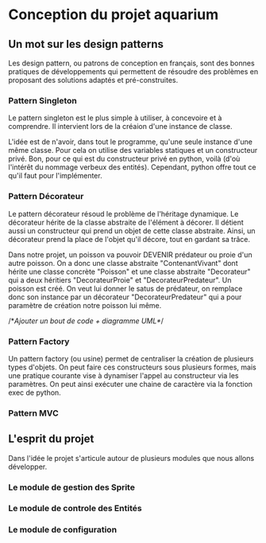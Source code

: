 # Conception du projet aquarium

## Un mot sur les design patterns

Les design pattern, ou patrons de conception en français, sont des bonnes pratiques de développements qui permettent de résoudre des problèmes en proposant des solutions adaptés et pré-construites. 

### Pattern Singleton

Le pattern singleton est le plus simple à utiliser, à concevoire et à comprendre. Il intervient lors de la créaion d'une instance de classe. 

L'idée est de n'avoir, dans tout le programme, qu'une seule instance d'une même classe. Pour cela on utilise des variables statiques et un constructeur privé. Bon, pour ce qui est du constructeur privé en python, voilà (d'où l'intérêt du nommage verbeux des entités). Cependant, python offre tout ce qu'il faut pour l'implémenter. 

### Pattern Décorateur 

Le pattern décorateur résoud le problème de l'héritage dynamique. Le décorateur hérite de la classe abstraite de l'élément à décorer. Il détient aussi un constructeur qui prend un objet de cette classe abstraite. Ainsi, un décorateur prend la place de l'objet qu'il décore, tout en gardant sa trâce. 

Dans notre projet, un poisson va pouvoir DEVENIR prédateur ou proie d'un autre poisson. On a donc une classe abstraite "ContenantVivant" dont hérite une classe concrète "Poisson" et une classe abstraite "Decorateur" qui a deux héritiers "DecorateurProie" et "DecorateurPredateur". Un poisson est créé. On veut lui donner le satus de prédateur, on remplace donc son instance par un décorateur "DecorateurPredateur" qui a pour paramètre de création notre poisson lui même. 

/\**Ajouter un bout de code + diagramme UML\**/

### Pattern Factory

Un pattern factory (ou usine) permet de centraliser la création de plusieurs types d'objets. On peut faire ces constructeurs sous plusieurs formes, mais une pratique courante vise à dynamiser l'appel au constructeur via les paramètres. On peut ainsi exécuter une chaine de caractère via la fonction exec de python. 

### Pattern MVC 

## L'esprit du projet 

Dans l'idée le projet s'articule autour de plusieurs modules que nous allons développer. 

### Le module de gestion des Sprite 
### Le module de controle des Entités
### Le module de configuration
